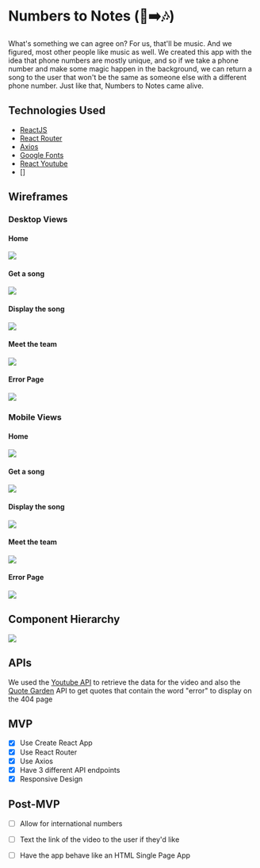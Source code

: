 # Numbers to Notes (📱➡️🎶)

What's something we can agree on? For us, that'll be music. And we figured, most other people like music as well. We created this app with the idea that phone numbers are mostly unique, and so if we take a phone number and make some magic happen in the background, we can return a song to the user that won't be the same as someone else with a different phone number. Just like that, Numbers to Notes came alive.

## Technologies Used
- [ReactJS](reactjs.org/)
- [React Router](https://reactrouter.com/)
- [Axios](https://axios-http.com/)
- [Google Fonts](https://fonts.google.com/)
- [React Youtube](https://www.npmjs.com/package/react-youtube)
- []

## Wireframes
### Desktop Views

#### Home
![](./src/images/home_desktop.png)
#### Get a song
![](./src/images/get-song_desktop.png)
#### Display the song
![](./src/images/display-song_desktop.png)
#### Meet the team
![](./src/images/meet-team_desktop.png)
#### Error Page
![](./src/images/error-page_desktop.png)

### Mobile Views

#### Home
![](./src/images/home_mobile.png)
#### Get a song
![](./src/images/get-song_mobile.png)
#### Display the song
![](./src/images/display-song_mobile.png)
#### Meet the team
![](./src/images/meet-team_mobile.png)
#### Error Page
![](./src/images/error-page_mobile.png)

## Component Hierarchy
![](./src/images/component-hierarchy.png)

## APIs

We used the [Youtube API](https://developers.google.com/youtube/v3) to retrieve the data for the video and also the [Quote Garden](https://github.com/pprathameshmore/QuoteGarden) API to get quotes that contain the word "error" to display on the 404 page

## MVP

- [x] Use Create React App
- [x] Use React Router
- [x] Use Axios
- [x] Have 3 different API endpoints
- [x] Responsive Design

## Post-MVP

- [ ] Allow for international numbers
- [ ] Text the link of the video to the user if they'd like
- [ ] Have the app behave like an HTML Single Page App



